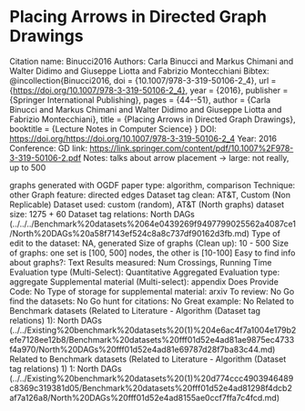 # Placing Arrows in Directed Graph Drawings

Citation name: Binucci2016
Authors: Carla Binucci and Markus Chimani and Walter Didimo and Giuseppe Liotta and Fabrizio Montecchiani
Bibtex: @incollection{Binucci2016,
  doi = {10.1007/978-3-319-50106-2_4},
  url = {https://doi.org/10.1007/978-3-319-50106-2_4},
  year = {2016},
  publisher = {Springer International Publishing},
  pages = {44--51},
  author = {Carla Binucci and Markus Chimani and Walter Didimo and Giuseppe Liotta and Fabrizio Montecchiani},
  title = {Placing Arrows in Directed Graph Drawings},
  booktitle = {Lecture Notes in Computer Science}
}
DOI: https://doi.org/https://doi.org/10.1007/978-3-319-50106-2_4
Year: 2016
Conference: GD
link: https://link.springer.com/content/pdf/10.1007%2F978-3-319-50106-2.pdf
Notes: talks about arrow placement
→ large: not really, up to 500

graphs generated with OGDF
paper type: algorithm, comparison
Technique: other
Graph feature: directed edges
Dataset tag clean: AT&T, Custom (Non Replicable)
Dataset used: custom (random), AT&T (North graphs)
dataset size: 1275 + 60
Dataset tag relations: North DAGs (../../../Benchmark%20datasets%2064e0439269f9497799025562a4087ce1/North%20DAGs%20a58f7143ef524c8a8c737df90162d3fb.md)
Type of edit to the dataset: NA, generated
Size of graphs (Clean up): 10 - 500
Size of graphs: one set is [100, 500] nodes, the other is [10-100]
Easy to find info about graphs?: Text
Results measured: Num Crossings, Running Time
Evaluation type (Multi-Select): Quantitative Aggregated
Evaluation type: aggregate
Supplemental material (Multi-select): appendix
Does Provide Code: No
Type of storage for supplemental material: arxiv
To review: No
Go find the datasets: No
Go hunt for citations: No
Great example: No
Related to Benchmark datasets (Related to Literature - Algorithm (Dataset tag relations) 1): North DAGs (../../Existing%20benchmark%20datasets%20(1)%204e6ac4f7a1004e179b2efe7128ee12b8/Benchmark%20datasets%20fff01d52e4ad81ae9875ec4733f4a970/North%20DAGs%20fff01d52e4ad81e69787d28f7ba83c44.md)
Related to Benchmark datasets (Related to Literature - Algorithm (Dataset tag relations) 1) 1: North DAGs (../../Existing%20benchmark%20datasets%20(1)%20d774ccc4903946489c8369c319381d05/Benchmark%20datasets%20fff01d52e4ad81298f4dcb2af7a126a8/North%20DAGs%20fff01d52e4ad8155ae0ccf7ffa7c4fcd.md)